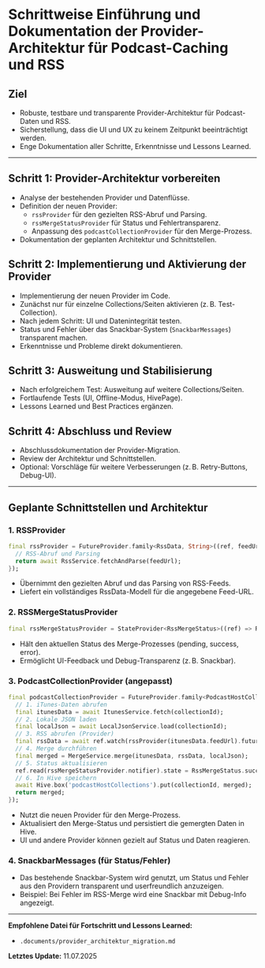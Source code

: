 # Schrittweise Einführung und Dokumentation der Provider-Architektur für Podcast-Caching und RSS

## Ziel
- Robuste, testbare und transparente Provider-Architektur für Podcast-Daten und RSS.
- Sicherstellung, dass die UI und UX zu keinem Zeitpunkt beeinträchtigt werden.
- Enge Dokumentation aller Schritte, Erkenntnisse und Lessons Learned.

---

## Schritt 1: Provider-Architektur vorbereiten
- Analyse der bestehenden Provider und Datenflüsse.
- Definition der neuen Provider:
  - `rssProvider` für den gezielten RSS-Abruf und Parsing.
  - `rssMergeStatusProvider` für Status und Fehlertransparenz.
  - Anpassung des `podcastCollectionProvider` für den Merge-Prozess.
- Dokumentation der geplanten Architektur und Schnittstellen.

## Schritt 2: Implementierung und Aktivierung der Provider
- Implementierung der neuen Provider im Code.
- Zunächst nur für einzelne Collections/Seiten aktivieren (z. B. Test-Collection).
- Nach jedem Schritt: UI und Datenintegrität testen.
- Status und Fehler über das Snackbar-System (`SnackbarMessages`) transparent machen.
- Erkenntnisse und Probleme direkt dokumentieren.

## Schritt 3: Ausweitung und Stabilisierung
- Nach erfolgreichem Test: Ausweitung auf weitere Collections/Seiten.
- Fortlaufende Tests (UI, Offline-Modus, HivePage).
- Lessons Learned und Best Practices ergänzen.

## Schritt 4: Abschluss und Review
- Abschlussdokumentation der Provider-Migration.
- Review der Architektur und Schnittstellen.
- Optional: Vorschläge für weitere Verbesserungen (z. B. Retry-Buttons, Debug-UI).

---

## Geplante Schnittstellen und Architektur

### 1. RSSProvider
```dart
final rssProvider = FutureProvider.family<RssData, String>((ref, feedUrl) async {
  // RSS-Abruf und Parsing
  return await RssService.fetchAndParse(feedUrl);
});
```
- Übernimmt den gezielten Abruf und das Parsing von RSS-Feeds.
- Liefert ein vollständiges RssData-Modell für die angegebene Feed-URL.

### 2. RSSMergeStatusProvider
```dart
final rssMergeStatusProvider = StateProvider<RssMergeStatus>((ref) => RssMergeStatus.pending);
```
- Hält den aktuellen Status des Merge-Prozesses (pending, success, error).
- Ermöglicht UI-Feedback und Debug-Transparenz (z. B. Snackbar).

### 3. PodcastCollectionProvider (angepasst)
```dart
final podcastCollectionProvider = FutureProvider.family<PodcastHostCollection, String>((ref, collectionId) async {
  // 1. iTunes-Daten abrufen
  final itunesData = await ItunesService.fetch(collectionId);
  // 2. Lokale JSON laden
  final localJson = await LocalJsonService.load(collectionId);
  // 3. RSS abrufen (Provider)
  final rssData = await ref.watch(rssProvider(itunesData.feedUrl).future);
  // 4. Merge durchführen
  final merged = MergeService.merge(itunesData, rssData, localJson);
  // 5. Status aktualisieren
  ref.read(rssMergeStatusProvider.notifier).state = RssMergeStatus.success;
  // 6. In Hive speichern
  await Hive.box('podcastHostCollections').put(collectionId, merged);
  return merged;
});
```
- Nutzt die neuen Provider für den Merge-Prozess.
- Aktualisiert den Merge-Status und persistiert die gemergten Daten in Hive.
- UI und andere Provider können gezielt auf Status und Daten reagieren.

### 4. SnackbarMessages (für Status/Fehler)
- Das bestehende Snackbar-System wird genutzt, um Status und Fehler aus den Providern transparent und userfreundlich anzuzeigen.
- Beispiel: Bei Fehler im RSS-Merge wird eine Snackbar mit Debug-Info angezeigt.

---

**Empfohlene Datei für Fortschritt und Lessons Learned:**
- `.documents/provider_architektur_migration.md`

**Letztes Update:** 11.07.2025
